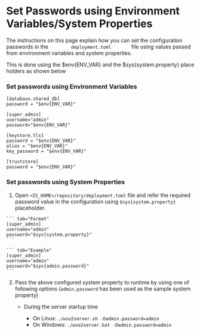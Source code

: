 # Set Passwords using Environment Variables/System Properties

The instructions on this page explain how you can set the configuration passwords in the `         deployment.toml        `  file using values passed from environment variables and system properties. 

This is done using the $env{ENV_VAR} and the $sys{system.property} place holders as shown below

### Set passwords using Environment Variables


```
[database.shared_db]
password = "$env{ENV_VAR}"

[super_admin]
username="admin"
password="$env{ENV_VAR}"

[keystore.tls]
password = "$env{ENV_VAR}" 
alias = "$env{ENV_VAR}" 
key_password = "$env{ENV_VAR}"  

[truststore]                  
password = "$env{ENV_VAR}" 
``` 

### Set passwords using System Properties
 1.  Open `<IS_HOME>/repository/deployment.toml` file and refer the required password value in the configuration using `$sys{system.property}` placeholder. 
   
    ``` tab="Format"
    [super_admin]
    username="admin"
    password="$sys{system.property}"
    ```
        
    ``` tab="Example"
    [super_admin]
    username="admin"
    password="$sys{admin.password}"
    ```
    
2.  Pass the above configured system property to runtime by using one of following options (`admin.password` has been used as the sample system property)

    -   During the server startup time

        * On Linux: `./wso2server.sh -Dadmin.password=admin`
        * On Windows: `./wso2server.bat -Dadmin.password=admin`
